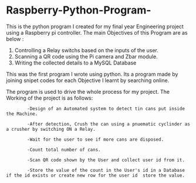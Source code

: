 # Raspberry-Python-Program-
This is the python program I created for my final year Engineering project using a Raspberry pi controller.
The main Objectives of this Program are as below :
1. Controlling a Relay switchs based on the inputs of the user. 
2. Scanning a QR code using the Pi camera and Zbar module.
3. Writing the collected details to a MySQL Database

This was the first program I wrote using python. Its a program made by joining snipet codes for each Objective I learnt by searching online.

The program is used to drive the whole process for my project. The Working of the project is as follows:

            -Design of an Automated system to detect tin cans put inside the Machine.
            
            -After detection, Crush the can using a pnuematic cyclinder as a crusher by switching ON a Relay.
            
            -Wait for the user to see if more cans are disposed.
            
            -Count total number of cans. 
            
            -Scan QR code shown by the User and collect user id from it.
            
            -Store the value of the count in the User's id in a Database if the id exists or create new row for the user id  store the value.
